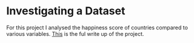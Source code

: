 # Investigating a Dataset

For this project I analysed the happiness score of countries compared to various variables. [This](https://github.com/Hannahllmm/Data-Analyst-Nanodegree/blob/main/Project%202/Investigate_a_Dataset.ipynb) is the ful write up of the project.
